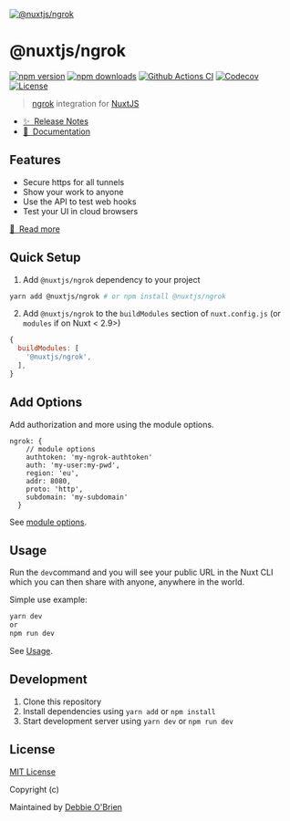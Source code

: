 [![@nuxtjs/ngrok](https://ngrok.nuxtjs.org/preview.svg)](https://ngrok.nuxtjs.org)

# @nuxtjs/ngrok

[![npm version][npm-version-src]][npm-version-href]
[![npm downloads][npm-downloads-src]][npm-downloads-href]
[![Github Actions CI][github-actions-ci-src]][github-actions-ci-href]
[![Codecov][codecov-src]][codecov-href]
[![License][license-src]][license-href]

> [ngrok](https://github.com/bubenshchykov/ngrok) integration for [NuxtJS](https://nuxtjs.org)

- [✨ &nbsp;Release Notes](https://ngrok.nuxtjs.org/releases)
- [📖 &nbsp;Documentation](https://ngrok.nuxtjs.org)

## Features

- Secure https for all tunnels
- Show your work to anyone
- Use the API to test web hooks
- Test your UI in cloud browsers

[📖 &nbsp;Read more](https://ngrok.nuxtjs.org)

## Quick Setup

1. Add `@nuxtjs/ngrok` dependency to your project

```bash
yarn add @nuxtjs/ngrok # or npm install @nuxtjs/ngrok
```

2. Add `@nuxtjs/ngrok` to the `buildModules` section of `nuxt.config.js` (or `modules` if on Nuxt < 2.9>)

```js
{
  buildModules: [
    '@nuxtjs/ngrok',
  ],
}
```

## Add Options

Add authorization and more using the module options.

```js{}[nuxt.config.js]
ngrok: {
    // module options
    authtoken: 'my-ngrok-authtoken'
    auth: 'my-user:my-pwd',
    region: 'eu',
    addr: 8080,
    proto: 'http',
    subdomain: 'my-subdomain'
  }
```

See [module options](https://ngrok.nuxtjs.org/options).

## Usage

Run the `dev`command and you will see your public URL in the Nuxt CLI which you can then share with anyone, anywhere in the world.

Simple use example:

```bash
yarn dev
or
npm run dev
```

See [Usage](https://ngrok.nuxtjs.org/usage).

## Development

1. Clone this repository
2. Install dependencies using `yarn add` or `npm install`
3. Start development server using `yarn dev` or `npm run dev`

## License

[MIT License](./LICENSE)

Copyright (c)

Maintained by [Debbie O'Brien](https://github.com/debs-obrien)

<!-- Badges -->
[npm-version-src]: https://img.shields.io/npm/v/@nuxtjs/ngrok/latest.svg
[npm-version-href]: https://npmjs.com/package/@nuxtjs/ngrok

[npm-downloads-src]: https://img.shields.io/npm/dm/@nuxtjs/ngrok.svg
[npm-downloads-href]: https://npmjs.com/package/@nuxtjs/ngrok

[github-actions-ci-src]: https://github.com/nuxt-community/ngrok-module/workflows/ci/badge.svg
[github-actions-ci-href]: https://github.com/nuxt-community/ngrok-module/actions?query=workflow%3Aci

[codecov-src]: https://img.shields.io/codecov/c/github/nuxt-community/ngrok-module.svg
[codecov-href]: https://codecov.io/gh/nuxt-community/ngrok-module

[license-src]: https://img.shields.io/npm/l/@nuxtjs/ngrok.svg
[license-href]: https://npmjs.com/package/@nuxtjs/ngrok
